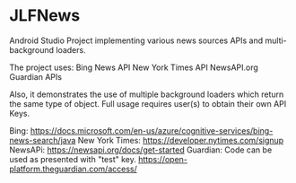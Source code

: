 # JLFNews
Android Studio Project implementing various news sources APIs and multi-background loaders.

The project uses:
Bing News API
New York Times API
NewsAPI.org
Guardian APIs

Also, it demonstrates the use of multiple background loaders which return the same type of object.
Full usage requires user(s) to obtain their own API Keys.

Bing: https://docs.microsoft.com/en-us/azure/cognitive-services/bing-news-search/java
New York Times: https://developer.nytimes.com/signup
NewsAPi: https://newsapi.org/docs/get-started
Guardian: Code can be used as presented with "test" key. https://open-platform.theguardian.com/access/
